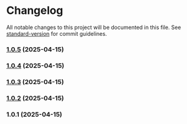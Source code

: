 # Changelog

All notable changes to this project will be documented in this file. See [standard-version](https://github.com/conventional-changelog/standard-version) for commit guidelines.

### [1.0.5](https://github.com/gabe-lepo/shared-utils-test/compare/v1.0.4...v1.0.5) (2025-04-15)

### [1.0.4](https://github.com/gabe-lepo/shared-utils-test/compare/v1.0.3...v1.0.4) (2025-04-15)

### [1.0.3](https://github.com/gabe-lepo/shared-utils-test/compare/v1.0.2...v1.0.3) (2025-04-15)

### [1.0.2](https://github.com/gabe-lepo/shared-utils-test/compare/v1.0.1...v1.0.2) (2025-04-15)

### 1.0.1 (2025-04-15)
